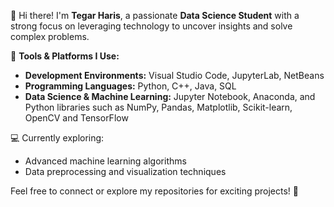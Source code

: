 👋 Hi there! I'm **Tegar Haris**, a passionate **Data Science Student** with a strong focus on leveraging technology to uncover insights and solve complex problems.  

🔧 **Tools & Platforms I Use:**  
- **Development Environments:** Visual Studio Code, JupyterLab, NetBeans  
- **Programming Languages:** Python, C++, Java, SQL  
- **Data Science & Machine Learning:** Jupyter Notebook, Anaconda, and Python libraries such as NumPy, Pandas, Matplotlib, Scikit-learn, OpenCV and TensorFlow  

💻 Currently exploring:  
- Advanced machine learning algorithms  
- Data preprocessing and visualization techniques  

Feel free to connect or explore my repositories for exciting projects! 🚀  
